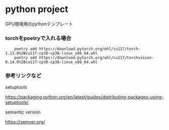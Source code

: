 # python project

GPU環境用のpythonテンプレート

### torchをpoetryで入れる場合

```
    poetry add https://download.pytorch.org/whl/cu117/torch-1.13.0%2Bcu117-cp38-cp38-linux_x86_64.whl
    poetry add https://download.pytorch.org/whl/cu117/torchvision-0.14.0%2Bcu117-cp38-cp38-linux_x86_64.whl
```

### 参考リンクなど

setuptools

https://packaging.python.org/en/latest/guides/distributing-packages-using-setuptools/

semantic version

https://semver.org/
